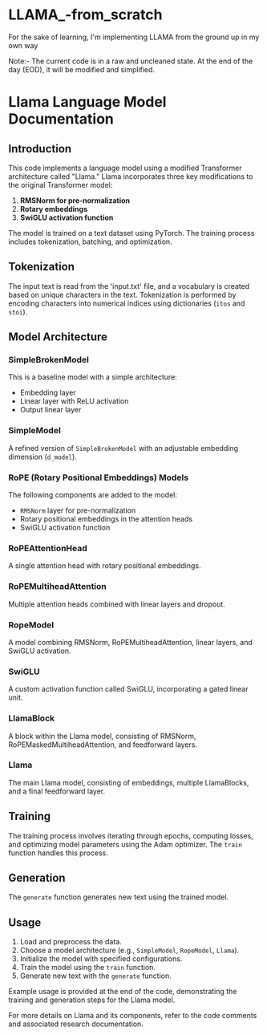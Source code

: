 # LLAMA_-from_scratch
For the sake of learning, I'm implementing LLAMA from the ground up in my own way

Note:-  The current code is in a raw and uncleaned state. At the end of the day (EOD), it will be modified and simplified.


# Llama Language Model Documentation

## Introduction

This code implements a language model using a modified Transformer architecture called "Llama." Llama incorporates three key modifications to the original Transformer model:

1. **RMSNorm for pre-normalization**
2. **Rotary embeddings**
3. **SwiGLU activation function**

The model is trained on a text dataset using PyTorch. The training process includes tokenization, batching, and optimization.

## Tokenization

The input text is read from the 'input.txt' file, and a vocabulary is created based on unique characters in the text. Tokenization is performed by encoding characters into numerical indices using dictionaries (`itos` and `stoi`).

## Model Architecture

### SimpleBrokenModel

This is a baseline model with a simple architecture:

- Embedding layer
- Linear layer with ReLU activation
- Output linear layer

### SimpleModel

A refined version of `SimpleBrokenModel` with an adjustable embedding dimension (`d_model`).

### RoPE (Rotary Positional Embeddings) Models

The following components are added to the model:

- `RMSNorm` layer for pre-normalization
- Rotary positional embeddings in the attention heads
- SwiGLU activation function

### RoPEAttentionHead

A single attention head with rotary positional embeddings.

### RoPEMultiheadAttention

Multiple attention heads combined with linear layers and dropout.

### RopeModel

A model combining RMSNorm, RoPEMultiheadAttention, linear layers, and SwiGLU activation.

### SwiGLU

A custom activation function called SwiGLU, incorporating a gated linear unit.

### LlamaBlock

A block within the Llama model, consisting of RMSNorm, RoPEMaskedMultiheadAttention, and feedforward layers.

### Llama

The main Llama model, consisting of embeddings, multiple LlamaBlocks, and a final feedforward layer.

## Training

The training process involves iterating through epochs, computing losses, and optimizing model parameters using the Adam optimizer. The `train` function handles this process.

## Generation

The `generate` function generates new text using the trained model.

## Usage

1. Load and preprocess the data.
2. Choose a model architecture (e.g., `SimpleModel`, `RopeModel`, `Llama`).
3. Initialize the model with specified configurations.
4. Train the model using the `train` function.
5. Generate new text with the `generate` function.

Example usage is provided at the end of the code, demonstrating the training and generation steps for the Llama model.

For more details on Llama and its components, refer to the code comments and associated research documentation.



